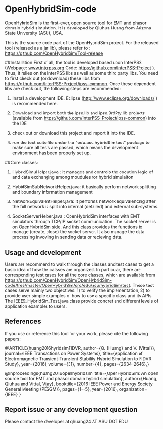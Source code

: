 # OpenHybridSim-code

OpenHybridSim is the first-ever, open source tool for EMT and phasor domain hybrid simulation. It is developed by Qiuhua Huang from Arizona State University (ASU), USA.

This is the source code part of the OpenHybridSim project. For the released tool (released as a jar lib), please refer to :
https://github.com/OpenHybridSim/Tool-release

##Installation
First of all, the tool is developed based upon InterPSS (Webpage: www.interpss.org   Code: https://github.com/InterPSS-Project ). Thus, it relies on the InterPSS libs as well as some third party libs. You need to first check out (or download) these libs from https://github.com/InterPSS-Project/ipss-common.
Once these dependent libs are check out, the following steps are recommended:

1) Install a development IDE. Eclipse (http://www.eclipse.org/downloads/ ) is recommended here.

2) Download and import both the ipss.lib and ipss.3rdPty.lib projects (available from https://github.com/InterPSS-Project/ipss-common) into the IDE

3) check out or download this project <OpenHybridSim-code> and import it into the IDE.

4) run the test suite file under the "edu.asu.hybridSim.test" package to make sure all tests are passed, which means the development environment has been properly set up.


##Core classes:

1) HybridSimuHelper.java : it manages and controls the excution logic of and data exchanging among moudules for hybrid simulaiton

2) HybidSimSubNetworkHelper.java: it basically perform network splitting and boundary information management

3) NetworkEquivalentHelper.java: it performs network equivalencing after the full network is split into internal (detailed) and external sub-systems.

4) SocketServerHelper.java : OpenHybridSim interfaces with EMT simulators through TCP/IP socket communication. The socket server is on OpenHybridSim side. And this class provides the functions to manage (create, close) the socket server. It also manage the data processing invovling in sending data or recieving data. 


## Usage and development
Users are recommend to walk through the classes and  test cases to get a basic idea of how the calsses are organized.
In particular, there are corresponding test cases for all the core classes, which are available from https://github.com/OpenHybridSim/OpenHybridSim-code/tree/master/OpenHybridSim/src/edu/asu/hybridSim/test. These test cases serve mainly two objectives: 1) to verify the implementation, 2) to provide user simple examples of how to use a specific class and its APIs 
The IEEE9_HybridSim_Test.java class provide concret and different levels of application examples to users. 

## References
If you use or reference this tool for your work, please cite the following papers:

@ARTICLE{huang2016hyridsimFIDVR,
  author={Q. {Huang} and V. {Vittal}},
  journal={IEEE Transactions on Power Systems}, 
  title={Application of Electromagnetic Transient-Transient Stability Hybrid Simulation to FIDVR Study}, 
  year={2016},
  volume={31},
  number={4},
  pages={2634-2646},}
  
 @inproceedings{huang2016openhybridsim,
  title={OpenHybridSim: An open source tool for EMT and phasor domain hybrid simulation},
  author={Huang, Qiuhua and Vittal, Vijay},
  booktitle={2016 IEEE Power and Energy Society General Meeting (PESGM)},
  pages={1--5},
  year={2016},
  organization={IEEE}
}

## Report issue or any development question
Please contact the developer at qhuang24 AT ASU DOT EDU 





